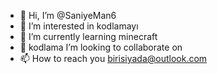 - 👋 Hi, I’m @SaniyeMan6
- 👀 I’m interested in kodlamayı 
- 🌱 I’m currently learning minecraft
- 💞️ kodlama I’m looking to collaborate on 
- 📫 How to reach you birisiyada@outlook.com

<!---
SaniyeMan/SaniyeMan is a ✨ special ✨ repository because its `README.md` (this file) appears on your GitHub profile.
You can click the Preview link to take a look at your changes.
--->
